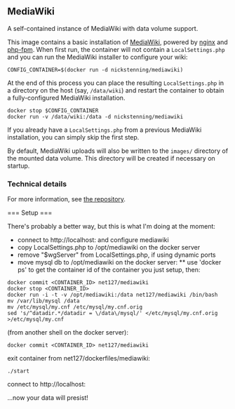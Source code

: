 ## MediaWiki

A self-contained instance of MediaWiki with data volume support.

This image contains a basic installation of [MediaWiki][mw], powered by [nginx][nginx] and
[php-fpm][php-fpm]. When first run, the container will not contain a
`LocalSettings.php` and you can run the MediaWiki installer to configure your
wiki:

[mw]: https://www.mediawiki.org/
[nginx]: http://nginx.org/
[php-fpm]: http://php-fpm.org/

    CONFIG_CONTAINER=$(docker run -d nickstenning/mediawiki)

At the end of this process you can place the resulting `LocalSettings.php` in a
directory on the host (say, `/data/wiki`) and restart the container to obtain a
fully-configured MediaWiki installation.

    docker stop $CONFIG_CONTAINER
    docker run -v /data/wiki:/data -d nickstenning/mediawiki

If you already have a `LocalSettings.php` from a previous MediaWiki
installation, you can simply skip the first step.

By default, MediaWiki uploads will also be written to the `images/` directory of
the mounted data volume. This directory will be created if necessary on startup.

### Technical details

For more information, see [the
repository](https://github.com/nickstenning/dockerfiles/tree/master/mediawiki).

=== Setup ===

There's probably a better way, but this is what I'm doing at the moment:

* connect to http://localhost:<PORT> and configure mediawiki
* copy LocalSettings.php to /opt/mediawiki on the docker server
* remove "$wgServer" from LocalSettings.php, if using dynamic ports
* move mysql db to /opt/mediawiki on the docker server:
** use 'docker ps' to get the container id of the container you just setup, then:

```
docker commit <CONTAINER_ID> net127/mediawiki
docker stop <CONTAINER_ID>
docker run -i -t -v /opt/mediawiki:/data net127/mediawiki /bin/bash
mv /var/lib/mysql /data
mv /etc/mysql/my.cnf /etc/mysql/my.cnf.orig
sed 's/^datadir.*/datadir = \/data\/mysql/' </etc/mysql/my.cnf.orig >/etc/mysql/my.cnf
```

(from another shell on the docker server):
```
docker commit <CONTAINER_ID> net127/mediawiki
```

exit container
from net127/dockerfiles/mediawiki:
```
./start
```

connect to http://localhost:<PORT>

...now your data will presist!
